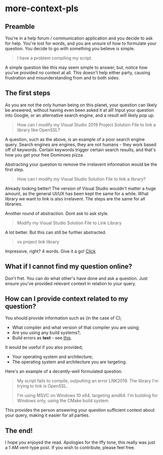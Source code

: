 # more-context-pls

## Preamble
You're in a help forum / communication application and you decide to ask for help. You're lost for words, and you are unsure of how to formulate your question.
You decide to go with something you believe is simple.


> I have a problem compiling my script.


A simple question like this may seem simple to answer, but, notice how you've provided no context at all.
This doesn't help either party, causing frustration and misunderstanding from and to both sides.

## The first steps
As you are not the only human being on this planet, your question can likely be answered, without having even been asked it at all!
Input your question into Google, or an alternative search engine, and a result will likely pop up.


> How can I modify my Visual Studio 2019 Project Solution File to link a library like OpenSSL?


A question, such as the above, is an example of a poor search engine query. Search engines are engines, they are not humans - they work based off of keywords. Certain keywords trigger certain search results, and that's how you get your free Dominoes pizza.

Abstracting your question to remove the irrelavent information would be the first step.

> How can I modify my Visual Studio Solution File to link a library?

Already looking better! The version of Visual Studio wouldn't matter a huge amount, as the general UI/UX has been kept the same for a while.
What library we want to link is also irrelavent. The steps are the same for all libraries.

Another round of abstraction. Dont ask to ask style.

> Modify my Visual Studio Solution File to Link Library

A lot better. But this can still be further abstracted.

> vs project link library

Impressive, right? 4 words. Give it a go! [Click](https://lmgtfy.app/?q=vs+project+link+library)

## What if I cannot find my question online?

Don't fret. You can do what other's have done and ask a question.
Just ensure you've provided relevant context in relation to your query.

## How can I provide context related to my question?

You should provide information such as (in the case of C);
* What compiler and what version of that compiler you are using;
* Are you using any build systems?;
* Build errors as **text** - see [this](https://textnot.pictures).

It would be useful if you also provided;
* Your operating system and architecture;
* The operating system and architecture you are targeting.

Here's an example of a decently-well formulated question.


> My script fails to compile, outputting an error LNK2019.
> The library I'm trying to link is OpenSSL.
> 
> I'm using MSVC on Windows 10 x64, targeting amd64.
> I'm building for Windows only, using the CMake build system.

This provides the person answering your question sufficient context about your query, making it easier for all parties.

## The end!

I hope you enjoyed the read. Apologies for the iffy tone, this really was just a 1 AM vent-type post.
If you wish to contribute, please feel free.
